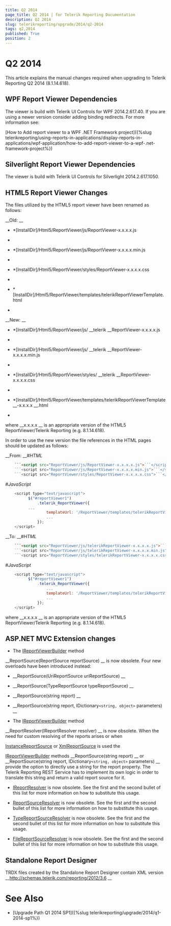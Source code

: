 ```yaml
---
title: Q2 2014
page_title: Q2 2014 | for Telerik Reporting Documentation
description: Q2 2014
slug: telerikreporting/upgrade/2014/q2-2014
tags: q2,2014
published: True
position: 2
---
```


# Q2 2014



This article explains the manual changes required when upgrading to Telerik Reporting Q2 2014 (8.1.14.618).


## WPF Report Viewer Dependencies

The viewer is build with Telerik UI Controls for WPF 2014.2.617.40. If you are using a newer version consider adding binding redirects. For more information see:
          
[How to Add report viewer to a WPF .NET Framework project]({%slug telerikreporting/using-reports-in-applications/display-reports-in-applications/wpf-application/how-to-add-report-viewer-to-a-wpf-.net-framework-project%})


## Silverlight Report Viewer Dependencies

The viewer is build with Telerik UI Controls for Silverlight 2014.2.617.1050.
        


## HTML5 Report Viewer Changes

The files utilized by the HTML5 report viewer have been renamed as follows:


__Old:
__

* *[InstallDir]/Html5/ReportViewer/js/ReportViewer-x.x.x.x.js
*

* *[InstallDir]/Html5/ReportViewer/js/ReportViewer-x.x.x.x.min.js
*

* *[InstallDir]/Html5/ReportViewer/styles/ReportViewer-x.x.x.x.css
*

* *[InstallDir]/Html5/ReportViewer/templates/telerikReportViewerTemplate.html
*

__New:
__

* *[InstallDir]/Html5/ReportViewer/js/
__telerik
__ReportViewer-x.x.x.x.js
*

* *[InstallDir]/Html5/ReportViewer/js/
__telerik
__ReportViewer-x.x.x.x.min.js
*

* *[InstallDir]/Html5/ReportViewer/styles/
__telerik
__ReportViewer-x.x.x.x.css
*

* *[InstallDir]/Html5/ReportViewer/templates/telerikReportViewerTemplate
__-x.x.x.x
__.html
*

where 
__x.x.x.x
__ is an appropriate version of the HTML5 ReportViewer/Telerik Reporting (e.g. 8.1.14.618).
        


In order to use the new version the file references in the HTML pages should be updated as follows:


__From:
__#_HTML_

	
````html
    ```<script src="ReportViewer/js/ReportViewer-x.x.x.x.js">```</script>
    ```<script src="ReportViewer/js/ReportViewer-x.x.x.x.min.js">```</script>
    ```<script src="ReportViewer/styles/ReportViewer-x.x.x.x.css">```</script>

````


#_JavaScript_

	
````js
    <script type="text/javascript">
          $("#reportViewer1")
              .telerik_ReportViewer({
          ...
                  templateUrl: '/ReportViewer/templates/telerikReportViewerTemplate.html', 
                  ...
              });
    </script>

````




__To:
__#_HTML_

	
````html
    ```<script src="ReportViewer/js/telerikReportViewer-x.x.x.x.js">```</script>
    ```<script src="ReportViewer/js/telerikReportViewer-x.x.x.x.min.js">```</script>
    ```<script src="ReportViewer/styles/telerikReportViewer-x.x.x.x.css">```</script>

````


#_JavaScript_

	
````js
    <script type="text/javascript">
          $("#reportViewer1")
              .telerik_ReportViewer({
                  ...
                  templateUrl: '/ReportViewer/templates/telerikReportViewerTemplate-x.x.x.x.html', 
                  ...
              });
    </script>

````




where 
__x.x.x.x
__ is an appropriate version of the HTML5 ReportViewer/Telerik Reporting (e.g. 8.1.14.618).
        


## ASP.NET MVC Extension changes

* The 
[IReportViewerBuilder](/reporting/api/Telerik.ReportViewer.Mvc.IReportViewerBuilder)
 method
              
__ReportSource(ReportSource reportSource)
__ is now obsolete. Four new overloads have been introduced instead:
            


* __ReportSource(UriReportSource uriReportSource)
__

* __ReportSource(TypeReportSource typeReportSource)
__

* __ReportSource(string report)
__

* __ReportSource(string report, IDictionary```<string, object>``` parameters)
__

* The 
[IReportViewerBuilder](/reporting/api/Telerik.ReportViewer.Mvc.IReportViewerBuilder)
 method
              
__ReportResolver(IReportResolver resolver)
__ is now obsolete. When the need for custom resolving of the reports arises or when
              
[InstanceReportSource](/reporting/api/Telerik.Reporting.InstanceReportSource)
 or 
[XmlReportSource](/reporting/api/Telerik.Reporting.XmlReportSource)
 is used the
              
[IReportViewerBuilder](/reporting/api/Telerik.ReportViewer.Mvc.IReportViewerBuilder)
 methods 
__ReportSource(string report)
__              or 
__ReportSource(string report, IDictionary```<string, object>``` parameters)
__ provide the option to directly use
              a string for the report property. The Telerik Reporting REST Service has to implement its own logic in order to translate this string and
              return a valid report source for it.
            


* [IReportResolver](/reporting/api/Telerik.ReportViewer.Mvc.IReportResolver)
 is now obsolete.
              See the first and the second bullet of this list for more information on how to substitute this usage.
            


* [ReportSourceResolver](/reporting/api/Telerik.ReportViewer.Mvc.ReportSourceResolver)
 is now obsolete.
              See the first and the second bullet of this list for more information on how to substitute this usage.
            


* [TypeReportSourceResolver](/reporting/api/Telerik.ReportViewer.Mvc.TypeReportSourceResolver)
 is now obsolete.
              See the first and the second bullet of this list for more information on how to substitute this usage.
            


* [FileReportSourceResolver](/reporting/api/Telerik.ReportViewer.Mvc.FileReportSourceResolver)
 is now obsolete.
              See the first and the second bullet of this list for more information on how to substitute this usage.
            


## Standalone Report Designer

TRDX files created by the Standalone Report Designer contain XML version 
__http://schemas.telerik.com/reporting/2012/3.6
__

# See Also


 * [Upgrade Path Q1 2014 SP1]({%slug telerikreporting/upgrade/2014/q1-2014-sp1%})

